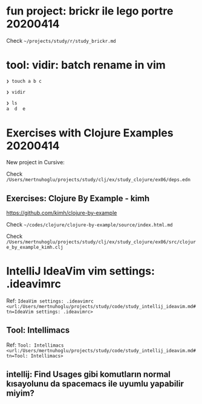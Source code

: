 
# fun project: brickr ile lego portre 20200414 

Check `~/projects/study/r/study_brickr.md`

# tool: vidir: batch rename in vim

``` bash
❯ touch a b c   

❯ vidir

❯ ls                
a  d  e
``` 

# Exercises with Clojure Examples 20200414 

New project in Cursive:

Check `/Users/mertnuhoglu/projects/study/clj/ex/study_clojure/ex06/deps.edn`

## Exercises: Clojure By Example - kimh

https://github.com/kimh/clojure-by-example

Check `~/codes/clojure/clojure-by-example/source/index.html.md`

Check `/Users/mertnuhoglu/projects/study/clj/ex/study_clojure/ex06/src/clojure_by_example_kimh.clj`

# IntelliJ IdeaVim vim settings: .ideavimrc

Ref: `IdeaVim settings: .ideavimrc <url:/Users/mertnuhoglu/projects/study/code/study_intellij_ideavim.md#tn=IdeaVim settings: .ideavimrc> `

## Tool: Intellimacs

Ref: `Tool: Intellimacs <url:/Users/mertnuhoglu/projects/study/code/study_intellij_ideavim.md#tn=Tool: Intellimacs> `

## intellij: Find Usages gibi komutların normal kısayolunu da spacemacs ile uyumlu yapabilir miyim?

